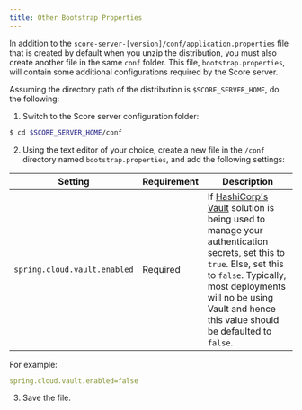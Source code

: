 ```yaml
---
title: Other Bootstrap Properties
---
```


In addition to the `score-server-[version]/conf/application.properties` file that is created by default when you unzip the distribution, you must also create another file in the same `conf` folder.  This file, `bootstrap.properties`, will contain some additional configurations required by the Score server.

Assuming the directory path of the distribution is `$SCORE_SERVER_HOME`, do the following:

1. Switch to the Score server configuration folder:

```bash
$ cd $SCORE_SERVER_HOME/conf
```

2. Using the text editor of your choice, create a new file in the `/conf` directory named `bootstrap.properties`, and add the following settings:

 Setting | Requirement | Description |
|---------|-------------|-------------|
| `spring.cloud.vault.enabled` | Required | If [HashiCorp's Vault](https://www.vaultproject.io/) solution is being used to manage your authentication secrets, set this to `true`.  Else, set this to `false`.  Typically, most deployments will no be using Vault and hence this value should be defaulted to `false`. |

For example:

```yaml
spring.cloud.vault.enabled=false
```

3. Save the file.
